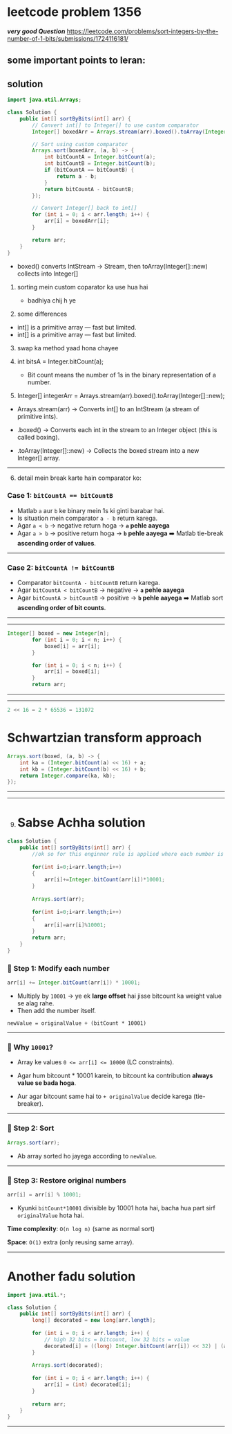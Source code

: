 # leetcode problem 1356
***very good Question*** 
 https://leetcode.com/problems/sort-integers-by-the-number-of-1-bits/submissions/1724116181/

## some important points to leran:

## solution 
```java
import java.util.Arrays;

class Solution {
    public int[] sortByBits(int[] arr) {
        // Convert int[] to Integer[] to use custom comparator
        Integer[] boxedArr = Arrays.stream(arr).boxed().toArray(Integer[]::new);

        // Sort using custom comparator
        Arrays.sort(boxedArr, (a, b) -> {
            int bitCountA = Integer.bitCount(a);
            int bitCountB = Integer.bitCount(b);
            if (bitCountA == bitCountB) {
                return a - b;
            }
            return bitCountA - bitCountB;
        });

        // Convert Integer[] back to int[]
        for (int i = 0; i < arr.length; i++) {
            arr[i] = boxedArr[i];
        }

        return arr;
    }
}
```

* boxed() converts IntStream → Stream<Integer>, then toArray(Integer[]::new) collects into Integer[]

1. sorting mein custom coparator ka use hua hai 
     - badhiya chij h ye

2. some differences
  - int[] is a primitive array — fast but limited. 
  - int[] is a primitive array — fast but limited.

3.  swap ka method yaad hona chayee

4. int bitsA = Integer.bitCount(a);
   - Bit count means the number of 1s in the binary representation of a number.

5. Integer[] integerArr = Arrays.stream(arr).boxed().toArray(Integer[]::new);
 - Arrays.stream(arr) → Converts int[] to an IntStream (a stream of primitive ints).

- .boxed() → Converts each int in the stream to an Integer object (this is called boxing).

- .toArray(Integer[]::new) → Collects the boxed stream into a new Integer[] array.


---
6. detail mein break karte hain comparator ko:


### Case 1: `bitCountA == bitCountB`

* Matlab `a` aur `b` ke binary mein 1s ki ginti barabar hai.
* Is situation mein comparator `a - b` return karega.
* Agar `a < b` → negative return hoga → **`a` pehle aayega**
* Agar `a > b` → positive return hoga → **`b` pehle aayega**
  ➡️ Matlab tie-break **ascending order of values**.

---

### Case 2: `bitCountA != bitCountB`

* Comparator `bitCountA - bitCountB` return karega.
* Agar `bitCountA < bitCountB` → negative → **`a` pehle aayega**
* Agar `bitCountA > bitCountB` → positive → **`b` pehle aayega**
  ➡️ Matlab sort **ascending order of bit counts**.

---
---
``` java
Integer[] boxed = new Integer[n];
        for (int i = 0; i < n; i++) {
            boxed[i] = arr[i];
        }

        for (int i = 0; i < n; i++) {
            arr[i] = boxed[i];
        }
        return arr; 
```
---
---
``` java
2 << 16 = 2 * 65536 = 131072

```
# Schwartzian transform approach
```java
Arrays.sort(boxed, (a, b) -> {
    int ka = (Integer.bitCount(a) << 16) + a;
    int kb = (Integer.bitCount(b) << 16) + b;
    return Integer.compare(ka, kb);
});


```
---

---

9.  # Sabse Achha solution
```java
class Solution {
    public int[] sortByBits(int[] arr) {
        //ok so for this enginner rule is applied where each number is updated by a the number itself + number of bits in number*(10001) and then we will sort it and then we will take the modulo.
        
        for(int i=0;i<arr.length;i++)
        {
            arr[i]+=Integer.bitCount(arr[i])*10001;
        }
        
        Arrays.sort(arr);
        
        for(int i=0;i<arr.length;i++)
        {
            arr[i]=arr[i]%10001;
        }
        return arr;
    }
}
```

### 🔹 Step 1: Modify each number

```java
arr[i] += Integer.bitCount(arr[i]) * 10001;
```

* Multiply by `10001` → ye ek **large offset** hai jisse bitcount ka weight value se alag rahe.
* Then add the number itself.


```
newValue = originalValue + (bitCount * 10001)
```

---

### 🔹 Why `10001`?

* Array ke values `0 <= arr[i] <= 10000` (LC constraints).
* Agar hum bitcount \* 10001 karein, to bitcount ka contribution **always value se bada hoga**.

* Aur agar bitcount same hai to `+ originalValue` decide karega (tie-breaker).

---

### 🔹 Step 2: Sort

```java
Arrays.sort(arr);
```

* Ab array sorted ho jayega according to `newValue`.
---

### 🔹 Step 3: Restore original numbers

```java
arr[i] = arr[i] % 10001;
```


* Kyunki `bitCount*10001` divisible by 10001 hota hai, bacha hua part sirf `originalValue` hota hai.


**Time complexity**: `O(n log n)` (same as normal sort)

**Space**: `O(1)` extra (only reusing same array).


---
 # Another fadu solution 
```java
import java.util.*;

class Solution {
    public int[] sortByBits(int[] arr) {
        long[] decorated = new long[arr.length];
        
        for (int i = 0; i < arr.length; i++) {
            // high 32 bits = bitcount, low 32 bits = value
            decorated[i] = ((long) Integer.bitCount(arr[i]) << 32) | (arr[i] & 0xffffffffL);
        }
        
        Arrays.sort(decorated);
        
        for (int i = 0; i < arr.length; i++) {
            arr[i] = (int) decorated[i];
        }
        
        return arr;
    }
}

```
---

